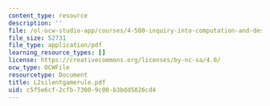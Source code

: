 ```yaml
---
content_type: resource
description: ''
file: /ol-ocw-studio-app/courses/4-580-inquiry-into-computation-and-design-fall-2006/c5f5e6cf2cfb73009c00b3bdd5826cd4_L2silentgamerule.pdf
file_size: 52731
file_type: application/pdf
learning_resource_types: []
license: https://creativecommons.org/licenses/by-nc-sa/4.0/
ocw_type: OCWFile
resourcetype: Document
title: L2silentgamerule.pdf
uid: c5f5e6cf-2cfb-7300-9c00-b3bdd5826cd4
---
```

